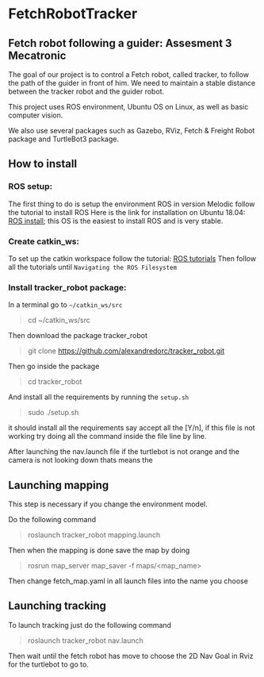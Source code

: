 # FetchRobotTracker
## Fetch robot following a guider: Assesment 3 Mecatronic

The goal of our project is to control a Fetch robot, called tracker, to follow the path of the guider in front of him. We need to maintain a stable distance between the tracker robot and the guider robot. 

This project uses ROS environment, Ubuntu OS on Linux, as well as basic computer vision.

We also use several packages such as Gazebo, RViz, Fetch & Freight Robot package and TurtleBot3 package.


## How to install

### ROS setup:
The first thing to do is setup the environment ROS in version Melodic follow the tutorial to install ROS
Here is the link for installation on Ubuntu 18.04: <a href="http://wiki.ros.org/melodic/Installation/Ubuntu">ROS install</a>; this OS is the easiest to install ROS and is very stable.

### Create catkin_ws:
To set up the catkin workspace follow the tutorial: <a href="http://wiki.ros.org/ROS/Tutorials/InstallingandConfiguringROSEnvironment">ROS tutorials</a>
Then follow all the tutorials until ``Navigating the ROS Filesystem`` 

### Install tracker_robot package:
In a terminal go to ``~/catkin_ws/src`` 
> cd ~/catkin_ws/src

Then download the package tracker_robot

> git clone https://github.com/alexandredorc/tracker_robot.git

Then go inside the package

> cd tracker_robot

And install all the requirements by running the ``setup.sh``

>sudo ./setup.sh 

it should install all the requirements say accept all the [Y/n], if this file is not working try doing all the command inside the file line by line.

After launching the nav.launch file if the turtlebot is not orange and the camera is not looking down thats means the 

## Launching mapping

This step is necessary if you change the environment model.

Do the following command

> roslaunch tracker_robot mapping.launch

Then when the mapping is done save the map by doing

> rosrun map_server map_saver -f maps/<map_name>

Then change fetch_map.yaml in all launch files into the name you choose

## Launching tracking 

To launch tracking just do the following command

> roslaunch tracker_robot nav.launch

Then wait until the fetch robot has move to choose the 2D Nav Goal in Rviz for the turtlebot to go to.

